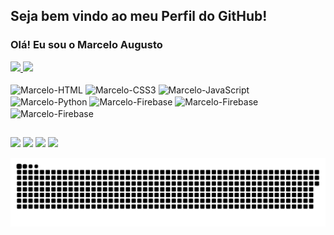## Seja bem vindo ao meu Perfil do GitHub!
### Olá! Eu sou o Marcelo Augusto
<div>
  <a href="https://github.com/marceloamellopaixao">
    <img height="180em" src="https://github-readme-stats.vercel.app/api?username=marceloamellopaixao&show_icons=true&theme=github_dark">
  </a>
  
  <a href="https://github.com/marceloamellopaixao">
    <img height="180em" src="https://github-readme-stats.vercel.app/api/top-langs/?username=marceloamellopaixao&theme=github_dark&layout=compact">
  </a>
</div>

<div style="display: inline_block"><br>
  <img align="center" alt="Marcelo-HTML" height="30" width="40" src="https://cdn.jsdelivr.net/gh/devicons/devicon/icons/html5/html5-original.svg">
  <img align="center" alt="Marcelo-CSS3" height="30" width="40" src="https://cdn.jsdelivr.net/gh/devicons/devicon/icons/css3/css3-original.svg">
  <img align="center" alt="Marcelo-JavaScript" height="30" width="40" src="https://cdn.jsdelivr.net/gh/devicons/devicon/icons/javascript/javascript-original.svg">
  <img align="center" alt="Marcelo-Python" height="30" width="40" src="https://cdn.jsdelivr.net/gh/devicons/devicon/icons/python/python-original.svg">
  <img align="center" alt="Marcelo-Firebase" height="30" width="40" src="https://cdn.jsdelivr.net/gh/devicons/devicon/icons/firebase/firebase-plain.svg">
  <img align="center" alt="Marcelo-Firebase" height="30" width="40" src="https://cdn.jsdelivr.net/gh/devicons/devicon/icons/googlecloud/googlecloud-original.svg">
  <img align="center" alt="Marcelo-Firebase" height="30" width="40" src="https://cdn.jsdelivr.net/gh/devicons/devicon/icons/visualstudio/visualstudio-plain.svg">
</div>

  ##
  
<div>
  <a href"https://www.linkedin.com/in/marceloamp-04/"><img href"https://www.linkedin.com/in/marceloamp-04/" src="https://img.shields.io/badge/LinkedIn-0077B5?style=for-the-badge&logo=linkedin&logoColor=white" target="_blank"></a>
  <a href"https://instagram.com/marceloamp_ofc"><img href"https://instagram.com/marceloamp_ofc" src="https://img.shields.io/badge/Instagram-E4405F?style=for-the-badge&logo=instagram&logoColor=white" target="_blank"></a>
  <a href"https://portmar.firebaseapp.com/"><img href"https://portmar.firebaseapp.com/ src="https://img.shields.io/badge/website-000000?style=for-the-badge&logo=About.me&logoColor=white"></a>
  <a href"#"><img src="https://img.shields.io/badge/Discord-7289DA?style=for-the-badge&logo=discord&logoColor=white" target="_blank"></a>
</div>

![snake gif](https://github.com/marceloamellopaixao/marceloamellopaixao/blob/output/github-contribution-grid-snake.svg)
